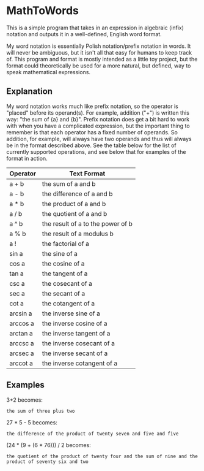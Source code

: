 # MathToWords

This is a simple program that takes in an expression in algebraic (infix) notation and outputs it in a well-defined, English word format.

My word notation is essentially Polish notation/prefix notation in words. It will never be ambiguous, but it isn't all that easy for humans to keep track of. This program and format is mostly intended as a little toy project, but the format could theoretically be used for a more natural, but defined, way to speak mathematical expressions.

## Explanation

My word notation works much like prefix notation, so the operator is "placed" before its operand(s). For example, addition ("+") is written this way: "the sum of {a} and {b}". Prefix notation does get a bit hard to work with when you have a complicated expression, but the important thing to remember is that each operator has a fixed number of operands. So addition, for example, will always have two operands and thus will always be in the format described above. See the table below for the list of currently supported operations, and see below that for examples of the format in action.

| Operator | Text Format |
| --- | --- |
| a + b | the sum of a and b |
| a - b | the difference of a and b |
| a * b | the product of a and b |
| a / b | the quotient of a and b |
| a ^ b | the result of a to the power of b |
| a % b | the result of a modulus b |
| a ! | the factorial of a |
| sin a | the sine of a |
| cos a | the cosine of a |
| tan a | the tangent of a |
| csc a | the cosecant of a |
| sec a | the secant of a |
| cot a | the cotangent of a |
| arcsin a | the inverse sine of a |
| arccos a | the inverse cosine of a |
| arctan a | the inverse tangent of a |
| arccsc a | the inverse cosecant of a |
| arcsec a | the inverse secant of a |
| arccot a | the inverse cotangent of a |

## Examples

3+2 becomes:

    the sum of three plus two

27 * 5 - 5 becomes:

    the difference of the product of twenty seven and five and five

(24 * (9 + (6 * 76))) / 2 becomes:

    the quotient of the product of twenty four and the sum of nine and the product of seventy six and two